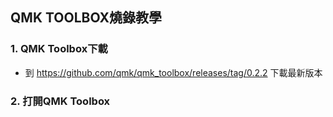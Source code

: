 ## QMK TOOLBOX燒錄教學



### 1. QMK Toolbox下載

* 到 https://github.com/qmk/qmk_toolbox/releases/tag/0.2.2 下載最新版本

### 2. 打開QMK Toolbox
